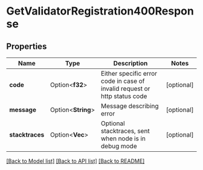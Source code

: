 # GetValidatorRegistration400Response

## Properties

Name | Type | Description | Notes
------------ | ------------- | ------------- | -------------
**code** | Option<**f32**> | Either specific error code in case of invalid request or http status code | [optional]
**message** | Option<**String**> | Message describing error | [optional]
**stacktraces** | Option<**Vec<String>**> | Optional stacktraces, sent when node is in debug mode | [optional]

[[Back to Model list]](../README.md#documentation-for-models) [[Back to API list]](../README.md#documentation-for-api-endpoints) [[Back to README]](../README.md)



